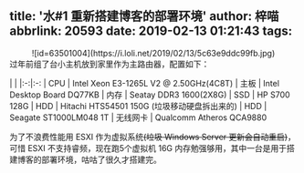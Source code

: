 title: '水#1 重新搭建博客的部署环境'
author: 梓喵
abbrlink: 20593
date: 2019-02-13 01:21:43
tags:
---
<div align=center>![id=63501004](https://i.loli.net/2019/02/13/5c63e9ddc99fb.jpg)</div>
过年前组了台小主机放到家里作为主路由器，配置如下：

| | 
|:-:|:-:
| CPU | Intel Xeon E3-1265L V2 @ 2.50GHz(4C8T)
| 主板 | Intel Desktop Board DQ77KB
| 内存 | Seatay DDR3 1600(2X8G)
| SSD | HP S700 128G
| HDD | Hitachi HTS54501 150G (垃圾移动硬盘拆出来的)
| HDD | Seagate ST1000LM048 1T
| 无线网卡 | Qualcomm Atheros QCA9880

为了不浪费性能用 ESXI 作为虚拟系统~~(垃圾 Windows Server 更新会自动重启)~~，可惜 ESXI 不支持睿频，现在跑5个虚拟机 16G 内存勉强够用，其中一台是用于搭建博客的部署环境，咕咕了很久才搭建完。